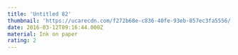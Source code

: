 ```yaml
---
title: 'Untitled 82'
thumbnail: 'https://ucarecdn.com/f272b68e-c836-40fe-93eb-857ec3fa5556/'
date: 2016-03-12T09:16:44.000Z
material: Ink on paper
rating: 2
---
```

